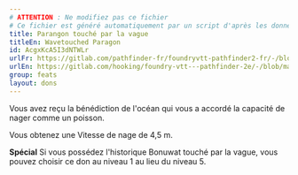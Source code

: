 ```yaml
---
# ATTENTION : Ne modifiez pas ce fichier
# Ce fichier est généré automatiquement par un script d'après les données du module Foundry VTT officiel et de sa traduction
title: Parangon touché par la vague
titleEn: Wavetouched Paragon
id: AcgxKcA5I3dNTWLr
urlFr: https://gitlab.com/pathfinder-fr/foundryvtt-pathfinder2-fr/-/blob/master/data/feats/AcgxKcA5I3dNTWLr.htm
urlEn: https://gitlab.com/hooking/foundry-vtt---pathfinder-2e/-/blob/master/packs/data/feats.db/wavetouched-paragon.json
group: feats
layout: dons
---
```

Vous avez reçu la bénédiction de l'océan qui vous a accordé la capacité de nager comme un poisson.

Vous obtenez une Vitesse de nage de 4,5 m.

**Spécial** Si vous possédez l'historique Bonuwat touché par la vague, vous pouvez choisir ce don au niveau 1 au lieu du niveau 5.


